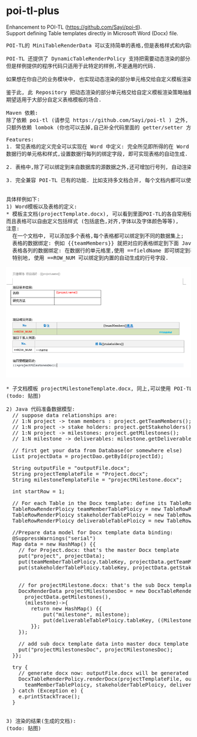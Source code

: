 # poi-tl-plus
Enhancement to POI-TL (https://github.com/Sayi/poi-tl).   
Support defining Table templates directly in Microsoft Word (Docx) file.

<pre>
POI-TL的 MiniTableRenderData 可以支持简单的表格,但是表格样式和内容的样式无法在 Word 中直接定制.  

POI-TL 还提供了 DynamicTableRenderPolicy 支持把需要动态渲染的部分单元格交给自定义模板渲染策略,
但是样例提供的程序代码只适用于此特定的样例,不是通用的代码.   

如果想在你自己的业务模块中, 也实现动态渲染的部分单元格交给自定义模板渲染策略, 避免不了写代码来操作word文件.  

鉴于此, 此 Repository 把动态渲染的部分单元格交给自定义模板渲染策略抽象出来,做成了通用的 Table 渲染策略,
期望适用于大部分自定义表格模板的场合.  

Maven 依赖:  
除了依赖 poi-tl (请参见 https://github.com/Sayi/poi-tl ) 之外,
只额外依赖 lombok (你也可以去掉,自己补全代码里面的 getter/setter 方法即可), 

Features:
1. 常见表格的定义完全可以实现在 Word 中定义: 完全所见即所得的在 Word 文档中定义表格的表头和样式,   
数据行的单元格和样式,设置数据行每列的绑定字段, 即可实现表格的自动生成.  

2. 表格中,除了可以绑定到来自数据库的源数据之外,还可增加行号列, 自动渲染出行号值.  

3. 完全兼容 POI-TL 已有的功能. 比如支持多文档合并, 每个文档内都可以使用动态表格渲染策略来渲染不同的多个表格.  


具体样例如下:   
1) Word模板以及表格的定义:  
* 模板主文档(projectTemplate.docx), 可以看到里面POI-TL的各自常用标签都可以使用,
而且表格可以自由定义包括样式 (包括底色,对齐,字体以及字体颜色等等),
注意: 
  在一个文档中, 可以添加多个表格,每个表格都可以绑定到不同的数据集上;
  表格的数据绑定: 例如 {{teamMembers}} 就把对应的表格绑定到下面 Java代码里的 teamMembers 集合上.
  表格各列的数据绑定: 在数据行的单元格里,使用 ==fieldName 即可绑定到表格数据的字段上.
  特别地, 使用 ==ROW_NUM 可以绑定到内置的自动生成的行号字段.

<img src="https://github.com/wujianbin-sh/poi-tl-plus/blob/master/projectTemplateDocx.jpg"/> 

* 子文档模板 projectMilestoneTemplate.docx, 同上,可以使用 POI-TL库和本库提供的表格标签做数据绑定:
(todo: 贴图)

2) Java 代码准备数据模型:  
  // suppose data relationships are:       
  // 1:N project -> team members : project.getTeamMembers();     
  // 1:N project -> stake holders: project.getStakeholders();     
  // 1:N project -> milestones: project.getMilestones();     
  // 1:N milestone -> deliverables: milestone.getDeliverables();   

  // first get your data from Database(or somewhere else)   
  List<Project> projectData = projectDao.getById(projectId);   

  String outputFile = "outputFile.docx";   
  String projectTemplateFile = "Project.docx";   
  String milestoneTemplateFile = "projectMilestone.docx";   

  int startRow = 1;   

  // For each Table in the Docx template: define its TableRowRenderPloicy  
  TableRowRenderPloicy teamMemberTablePloicy = new TableRowRenderPloicy("teamMembers", startRow);   
  TableRowRenderPloicy stakeholderTablePloicy = new TableRowRenderPloicy("stakeholders", startRow);   
  TableRowRenderPloicy deliverableTablePloicy = new TableRowRenderPloicy("deliverables", startRow);     

  //Prepare data model for Docx template data binding:  
  @SuppressWarnings("serial")  
  Map<String, Object> data = new HashMap<String, Object>() {{  
    // for Project.docx: that's the master Docx template  
    put("project", projectData);   
    put(teamMemberTablePloicy.tableKey, projectData.getTeamMembers());   
    put(stakeholderTablePloicy.tableKey, projectData.getStakeholders());   


    // for projectMilestone.docx: that's the sub Docx template for each of project Milestones  
    DocxRenderData projectMilestonesDoc = new DocxTableRenderData(milestoneTemplateFile,
      projectData.getMilestones(), 
      (milestone)->{  
        return new HashMap<String, Object>() {{  
            put("milestone", milestone);   
            put(deliverableTablePloicy.tableKey, ((Milestone)milestone).getDeliverables());   
        }};   
    });   

    // add sub docx template data into master docx template data:  
    put("projectMilestonesDoc", projectMilestonesDoc);   
  }};   

  try {  
    // generate docx now: outputFile.docx will be generated  
    DocxTableRenderPolicy.renderDocx(projectTemplateFile, outputFile, data,    
      teamMemberTablePloicy, stakeholderTablePloicy, deliverableTablePloicy);     
  } catch (Exception e) {  
    e.printStackTrace();   
  }  


3) 渲染的结果(生成的文档):  
(todo: 贴图)  
